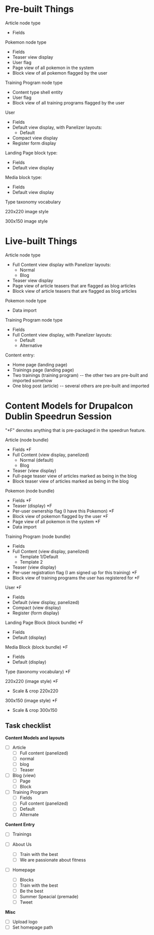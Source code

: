 # Pre-built Things

Article node type
- Fields

Pokemon node type
- Fields
- Teaser view display
- User flag
- Page view of all pokemon in the system
- Block view of all pokemon flagged by the user

Training Program node type
- Content type shell entity
- User flag
- Block view of all training programs flagged by the user

User
- Fields
- Default view display, with Panelizer layouts:
  - Default
- Compact view display
- Register form display

Landing Page block type:
- Fields
- Default view display

Media block type:
- Fields
- Default view display

Type taxonomy vocabulary

220x220 image style

300x150 image style

# Live-built Things

Article node type
- Full Content view display with Panelizer layouts:
  - Normal
  - Blog
- Teaser view display
- Page view of article teasers that are flagged as blog articles
- Block view of article teasers that are flagged as blog articles

Pokemon node type
- Data import

Training Program node type
- Fields
- Full Content view display, with Panelizer layouts:
  - Default
  - Alternative

Content entry:
- Home page (landing page)
- Trainings page (landing page)
- Two trainings (training program) -- the other two are pre-built and imported somehow
- One blog post (article) -- several others are pre-built and imported

# Content Models for Drupalcon Dublin Speedrun Session

"*F" denotes anything that is pre-packaged in the speedrun feature.

Article (node bundle)
- Fields *F
- Full Content (view display, panelized)
  - Normal (default)
  - Blog
- Teaser (view display)
- Full-page teaser view of articles marked as being in the blog
- Block teaser view of articles marked as being in the blog

Pokemon (node bundle)
- Fields *F
- Teaser (display) *F
- Per-user ownership flag (I have this Pokemon) *F
- Block view of pokemon flagged by the user *F
- Page view of all pokemon in the system *F
- Data import

Training Program (node bundle)
- Fields
- Full Content (view display, panelized)
  - Template 1/Default
  - Template 2
- Teaser (view display)
- Per-user registration flag (I am signed up for this training) *F
- Block view of training programs the user has registered for *F

User *F
- Fields
- Default (view display, panelized)
- Compact (view display)
- Register (form display)

Landing Page Block (block bundle) *F
- Fields
- Default (display)

Media Block (block bundle) *F
- Fields
- Default (display)

Type (taxonomy vocabulary) *F

220x220 (image style) *F
- Scale & crop 220x220

300x150 (image style) *F
- Scale & crop 300x150

## Task checklist

**Content Models and layouts**
- [ ] Article
  - [ ] Full content (panelized)
  - [ ] normal
  - [ ] blog
  - [ ] Teaser

- [ ] Blog (view)
  - [ ] Page
  - [ ] Block

- [ ] Training Program
  - [ ] Fields
  - [ ] Full content (panelized)
  - [ ] Default
  - [ ] Alternate

**Content Entry**
- [ ] Trainings

- [ ] About Us
  - [ ] Train with the best
  - [ ] We are passionate about fitness

- [ ] Homepage
  - [ ] Blocks
  - [ ] Train with the best
  - [ ] Be the best
  - [ ] Summer Speacial (premade)
  - [ ] Tweet
  
**Misc**
- [ ] Upload logo
- [ ] Set homepage path
